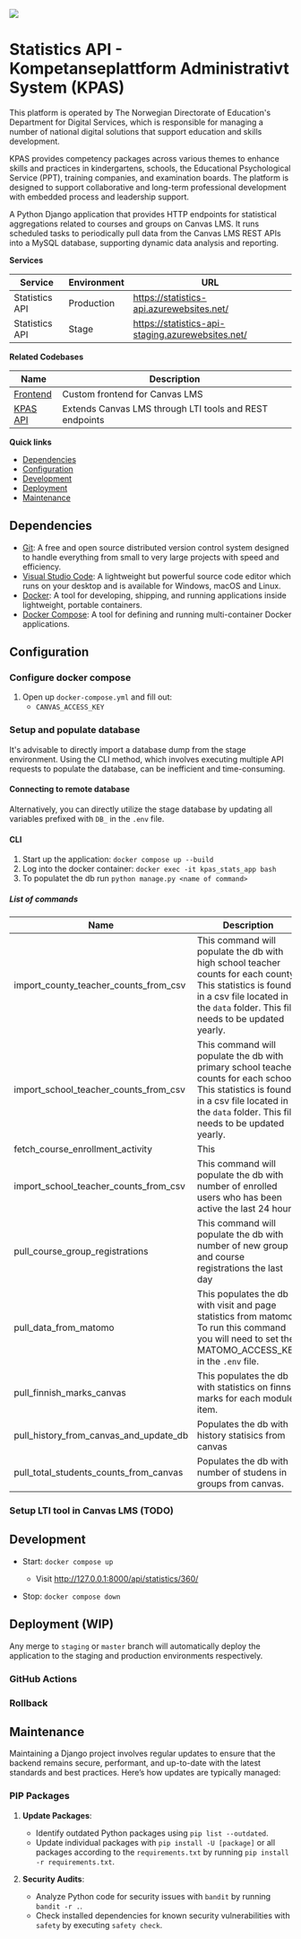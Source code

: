 ![](https://imgur.com/XWVOBSH.png "")

# Statistics API - Kompetanseplattform Administrativt System (KPAS)

This platform is operated by The Norwegian Directorate of Education's Department for Digital Services, which is responsible for managing a number of national digital solutions that support education and skills development.

KPAS provides competency packages across various themes to enhance skills and practices in kindergartens, schools, the Educational Psychological Service (PPT), training companies, and examination boards. The platform is designed to support collaborative and long-term professional development with embedded process and leadership support.

A Python Django application that provides HTTP endpoints for statistical aggregations related to courses and groups on Canvas LMS. It runs scheduled tasks to periodically pull data from the Canvas LMS REST APIs into a MySQL database, supporting dynamic data analysis and reporting.

**Services**

| Service | Environment | URL |
|---------|-------------|-----|
| Statistics API | Production | https://statistics-api.azurewebsites.net/ |
| Statistics API | Stage | https://statistics-api-staging.azurewebsites.net/ |

**Related Codebases**

| Name | Description |
|------|-------------|
| [Frontend](https://github.com/matematikk-mooc/frontend/) | Custom frontend for Canvas LMS |
| [KPAS API](https://github.com/matematikk-mooc/kpas-api/) | Extends Canvas LMS through LTI tools and REST endpoints |

**Quick links**

- [Dependencies](#dependencies)
- [Configuration](#configuration)
- [Development](#development)
- [Deployment](#deployment)
- [Maintenance](#maintenance)

## Dependencies

- [Git](https://git-scm.com/): A free and open source distributed version control system designed to handle everything from small to very large projects with speed and efficiency.
- [Visual Studio Code](https://code.visualstudio.com/): A lightweight but powerful source code editor which runs on your desktop and is available for Windows, macOS and Linux.
- [Docker](https://docs.docker.com/get-docker/): A tool for developing, shipping, and running applications inside lightweight, portable containers.
- [Docker Compose](https://docs.docker.com/compose/install/): A tool for defining and running multi-container Docker applications.

## Configuration

### Configure docker compose

1. Open up `docker-compose.yml` and fill out:
    - `CANVAS_ACCESS_KEY`

### Setup and populate database

It's advisable to directly import a database dump from the stage environment. Using the CLI method, which involves executing multiple API requests to populate the database, can be inefficient and time-consuming.

#### Connecting to remote database

Alternatively, you can directly utilize the stage database by updating all variables prefixed with `DB_` in the `.env` file.

#### CLI

1. Start up the application: `docker compose up --build`
1. Log into the docker container: `docker exec -it kpas_stats_app bash`
1. To populatet the db run `python manage.py <name of command>`

##### List of commands

| Name | Description |
|------|-------------|
| import_county_teacher_counts_from_csv | This command will populate the db with high school teacher counts for each county. This statistics is found in a csv file located in the `data` folder. This file needs to be updated yearly. |
| import_school_teacher_counts_from_csv | This command will populate the db with primary school teacher counts for each school. This statistics is found in a csv file located in the `data` folder. This file needs to be updated yearly. |
| fetch_course_enrollment_activity | This |
| import_school_teacher_counts_from_csv | This command will populate the db with number of enrolled users who has been active the last 24 hours. |
| pull_course_group_registrations | This command will populate the db with number of new group and course registrations the last day |
| pull_data_from_matomo | This populates the db with visit and page statistics from matomo. To run this command you will need to set the MATOMO_ACCESS_KEY in the `.env` file. |
| pull_finnish_marks_canvas | This populates the db with statistics on finnsih marks for each module item. |
| pull_history_from_canvas_and_update_db | Populates the db with history statisics from canvas |
| pull_total_students_counts_from_canvas | Populates the db with number of studens in groups from canvas. |

### Setup LTI tool in Canvas LMS (TODO)

## Development

- Start: `docker compose up`
    - Visit http://127.0.0.1:8000/api/statistics/360/

- Stop: `docker compose down`

## Deployment (WIP)

Any merge to `staging` or `master` branch will automatically deploy the application to the staging and production environments respectively.

### GitHub Actions

### Rollback


## Maintenance

Maintaining a Django project involves regular updates to ensure that the backend remains secure, performant, and up-to-date with the latest standards and best practices. Here’s how updates are typically managed:

### PIP Packages

1. **Update Packages**: 
   - Identify outdated Python packages using `pip list --outdated`.
   - Update individual packages with `pip install -U [package]` or all packages according to the `requirements.txt` by running `pip install -r requirements.txt`.

1. **Security Audits**:
   - Analyze Python code for security issues with `bandit` by running `bandit -r .`.
   - Check installed dependencies for known security vulnerabilities with `safety` by executing `safety check`.
